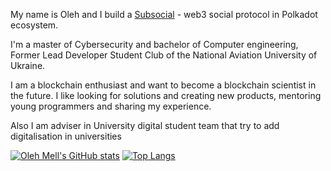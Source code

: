 My name is Oleh and I build a [Subsocial](https://subsocial.network) - web3 social protocol in Polkadot ecosystem.

I'm a master of Cybersecurity and bachelor of Computer engineering, Former Lead Developer Student Club of the National Aviation University of Ukraine.

I am a blockchain enthusiast and want to become a blockchain scientist in the future. I like looking for solutions and creating new products, mentoring young programmers and sharing my experience.

Also I am adviser in University digital student team that try to add digitalisation in universities

[![Oleh Mell's GitHub stats](https://github-readme-stats.vercel.app/api?username=olehmell&theme=ligth&show_icons=true&count_private=true&hide_title=true)](https://github.com/olehmell/olehmell)
[![Top Langs](https://github-readme-stats.vercel.app/api/top-langs/?username=olehmell&layout=compact&theme=ligth)](https://github.com/olehmell?tab=repositories)

